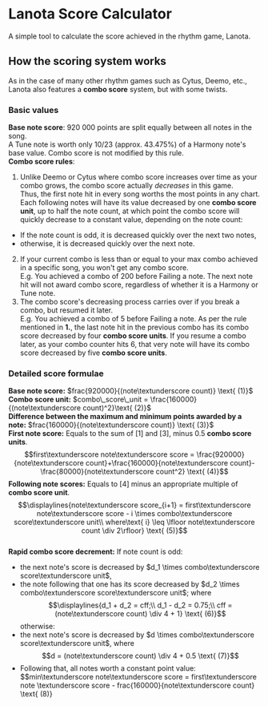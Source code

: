 # Lanota Score Calculator
A simple tool to calculate the score achieved in the rhythm game, Lanota.
## How the scoring system works
As in the case of many other rhythm games such as Cytus, Deemo, etc., Lanota also features a **combo score** system, but with some twists.
### Basic values
**Base note score**: 920 000 points are split equally between all notes in the song.<br/>
A Tune note is worth only 10/23 (approx. 43.475%) of a Harmony note's base value. Combo score is not modified by this rule.<br/> 
**Combo score rules**:
1. Unlike Deemo or Cytus where combo score increases over time as your combo grows, the combo score actually *decreases* in this game.<br/>
Thus, the first note hit in every song worths the most points in any chart.<br/>
Each following notes will have its value decreased by one **combo score unit**, up to half the note count, at which point the combo score will quickly decrease to a constant value, depending on the note count:
- If the note count is odd, it is decreased quickly over the next two notes,
- otherwise, it is decreased quickly over the next note.
2. If your current combo is less than or equal to your max combo achieved in a specific song, you won't get any combo score.<br/>
E.g. You achieved a combo of 200 before Failing a note. The next note hit will not award combo score, regardless of whether it is a Harmony or Tune note.
3. The combo score's decreasing process carries over if you break a combo, but resumed it later.<br/>
E.g. You achieved a combo of 5 before Failing a note. As per the rule mentioned in **1.**, the last note hit in the previous combo has its combo score decreased by four **combo score units**. If you resume a combo later, as your combo counter hits 6, that very note will have its combo score decreased by five **combo score units**.
### Detailed score formulae
**Base note score:** $frac{920000}{(note\textunderscore count)} \text{ (1)}$<br/>
**Combo score unit:** $combo\_score\_unit = \frac{160000}{(note\textunderscore count)^2}\text{ (2)}$<br/>
**Difference between the maximum and minimum points awarded by a note:** $frac{160000}{(note\textunderscore count)} \text{ (3)}$<br/>
**First note score:** Equals to the sum of [1] and [3], minus 0.5 **combo score units**.  
$$first\textunderscore note\textunderscore score = \frac{920000}{note\textunderscore count}+\frac{160000}{note\textunderscore count}-\frac{80000}{note\textunderscore count^2} \text{ (4)}$$
**Following note scores:** Equals to [4] minus an appropriate multiple of **combo score unit**.  
$$\displaylines{note\textunderscore score_{i+1} = first\textunderscore note\textunderscore score - i \times combo\textunderscore score\textunderscore unit\\ where\text{ i} \leq \lfloor note\textunderscore count \div 2\rfloor} \text{ (5)}$$  
**Rapid combo score decrement:**
If note count is odd:
- the next note's score is decreased by $d_1 \times combo\textunderscore score\textunderscore unit$,
- the note following that one has its score decreased by $d_2 \times combo\textunderscore score\textunderscore unit$;
where
$$\displaylines{d_1 + d_2 = cff;\\ d_1 - d_2 = 0.75;\\ cff = (note\textunderscore count) \div 4 + 1} \text{ (6)}$$
otherwise:
- the next note's score is decreased by $d \times combo\textunderscore score\textunderscore unit$,
where $$d = (note\textunderscore count) \div 4 + 0.5 \text{ (7)}$$
- Following that, all notes worth a constant point value:
$$min\textunderscore note\textunderscore score = first\textunderscore note \textunderscore score - frac{160000}{note\textunderscore count} \text{ (8)}
